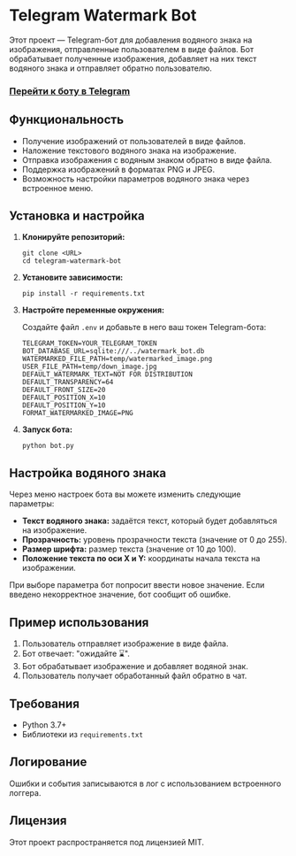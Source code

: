 # Telegram Watermark Bot

Этот проект — Telegram-бот для добавления водяного знака на изображения,
отправленные пользователем в виде файлов.
Бот обрабатывает полученные изображения, добавляет на них текст водяного знака
и отправляет обратно пользователю.

### [Перейти к боту в Telegram](https://t.me/watermark_on_the_image_bot)

## Функциональность

- Получение изображений от пользователей в виде файлов.
- Наложение текстового водяного знака на изображение.
- Отправка изображения с водяным знаком обратно в виде файла.
- Поддержка изображений в форматах PNG и JPEG.
- Возможность настройки параметров водяного знака через встроенное меню.

## Установка и настройка

1. **Клонируйте репозиторий:**

    ```
    git clone <URL>
    cd telegram-watermark-bot
    ```

2. **Установите зависимости:**

    ```
    pip install -r requirements.txt
    ```

3. **Настройте переменные окружения:**

   Создайте файл `.env` и добавьте в него ваш токен Telegram-бота:

    ```
    TELEGRAM_TOKEN=YOUR_TELEGRAM_TOKEN
    BOT_DATABASE_URL=sqlite:///../watermark_bot.db
    WATERMARKED_FILE_PATH=temp/watermarked_image.png
    USER_FILE_PATH=temp/down_image.jpg
    DEFAULT_WATERMARK_TEXT=NOT FOR DISTRIBUTION
    DEFAULT_TRANSPARENCY=64
    DEFAULT_FRONT_SIZE=20
    DEFAULT_POSITION_X=10
    DEFAULT_POSITION_Y=10
    FORMAT_WATERMARKED_IMAGE=PNG
    ```

4. **Запуск бота:**

    ```
    python bot.py
    ```

## Настройка водяного знака

Через меню настроек бота вы можете изменить следующие параметры:

- **Текст водяного знака:** задаётся текст, который будет добавляться на
  изображение.
- **Прозрачность:** уровень прозрачности текста (значение от 0 до 255).
- **Размер шрифта:** размер текста (значение от 10 до 100).
- **Положение текста по оси X и Y:** координаты начала текста на изображении.

При выборе параметра бот попросит ввести новое значение. Если введено
некорректное значение, бот сообщит об ошибке.

## Пример использования

1. Пользователь отправляет изображение в виде файла.
2. Бот отвечает: "ожидайте ⌛️".
3. Бот обрабатывает изображение и добавляет водяной знак.
4. Пользователь получает обработанный файл обратно в чат.

## Требования

- Python 3.7+
- Библиотеки из `requirements.txt`

## Логирование

Ошибки и события записываются в лог с использованием встроенного логгера.

## Лицензия

Этот проект распространяется под лицензией MIT.
